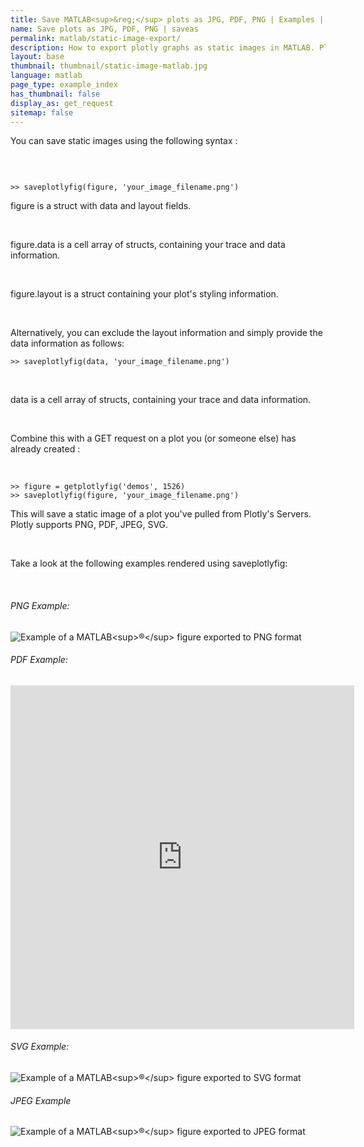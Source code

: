 ```yaml
---
title: Save MATLAB<sup>&reg;</sup> plots as JPG, PDF, PNG | Examples | Plotly
name: Save plots as JPG, PDF, PNG | saveas
permalink: matlab/static-image-export/
description: How to export plotly graphs as static images in MATLAB. Plotly supports png, svg, jpg, and pdf image export.
layout: base
thumbnail: thumbnail/static-image-matlab.jpg
language: matlab
page_type: example_index
has_thumbnail: false
display_as: get_request
sitemap: false
---
```


<div class="content-box">
<p>You can save static images using the following syntax :</p><br>

<pre><code>
>> saveplotlyfig(figure, 'your_image_filename.png')</code></pre>

<p>figure is a struct with data and layout fields.</p><br>
<p>figure.data is a cell array of structs, containing your trace and data information.</p><br>
<p>figure.layout is a struct containing your plot's styling information.</p></br>

<p>Alternatively, you can exclude the layout information and simply provide the data information as follows:

<pre><code>>> saveplotlyfig(data, 'your_image_filename.png')</code></pre></br>
<p>data is a cell array of structs, containing your trace and data information.</p><br>


<p>Combine this with a GET request on a plot you (or someone else) has already created :<p></br>

<pre><code>>> figure = getplotlyfig('demos', 1526)
>> saveplotlyfig(figure, 'your_image_filename.png')
</code></pre>

<p>This will save a static image of a plot you've pulled from Plotly's Servers. Plotly supports PNG, PDF, JPEG, SVG.</p><br>

<p>Take a look at the following examples rendered using saveplotlyfig:</p><br>

<h6>PNG Example:</h6>

<img src="https://plot.ly/~PlotBot/149.png" alt="Example of a MATLAB<sup>&reg;</sup> figure exported to PNG format">

<h6>PDF Example:</h6>

<iframe src="https://plot.ly/static/api_docs/image/matlab_user_guide/MatlabImageExample.pdf" scrolling="no" height="550" width="550" frameborder="0"></iframe>

<h6>SVG Example:</h6>

<img src="https://plot.ly/~etpinard/199.svg" alt="Example of a MATLAB<sup>&reg;</sup> figure exported to SVG format">

<h6>JPEG Example</h6>

<img src="https://plot.ly/~Dreamshot/539.jpeg" alt="Example of a MATLAB<sup>&reg;</sup> figure exported to JPEG format">

<br>
</div><br>
